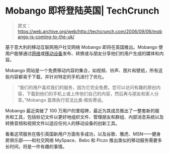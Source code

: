 # Mobango 即将登陆英国| TechCrunch

> 原文：<https://web.archive.org/web/http://techcrunch.com/2006/09/06/mobango-is-coming-to-the-uk/>

基于意大利的移动互联网用户社交网络 Mobango 即将在英国推出。Mobango 使用户能够通过[网络](https://web.archive.org/web/20160319101342/http://www.mobango.com/)或[移动设备](https://web.archive.org/web/20160319101342/http://www.mobango.com/mobangowap/)发布、转换或与朋友分享他们的用户生成的媒体和内容。

Mobango 网站是一个免费移动内容的集合，如视频、铃声、图片和壁纸，所有这些内容都易于下载，并针对特定的手机进行了优化。

> “我们的用户喜欢我们的服务，因为它完全免费。您可以访问有趣的原创内容，下载到他们的手机上或上传他们自己的内容，然后再与朋友和家人分享。”Mobango 首席执行官法比奥·佩佐蒂说。

Mobango 最近突破了 100 万用户的里程碑，最近为其成员推出了一整套新的服务和工具，包括标记文件以更好地组织文件、管理朋友和群组、内部消息系统以及转换音频和视频文件以适应任何人的移动设备的创新工具。

看看这项服务在吸引英国新用户方面有多成功，以及谷歌、雅虎、MSN——健身房俱乐部——和社交网络 MySpace、Bebo 和 Piczo 推出类似的移动服务需要多长时间，将是一件有趣的事情。